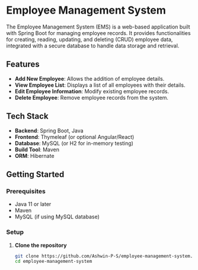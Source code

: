 # Employee Management System

The Employee Management System (EMS) is a web-based application built with Spring Boot for managing employee records. It provides functionalities for creating, reading, updating, and deleting (CRUD) employee data, integrated with a secure database to handle data storage and retrieval.

## Features
- **Add New Employee**: Allows the addition of employee details.
- **View Employee List**: Displays a list of all employees with their details.
- **Edit Employee Information**: Modify existing employee records.
- **Delete Employee**: Remove employee records from the system.

## Tech Stack
- **Backend**: Spring Boot, Java
- **Frontend**: Thymeleaf (or optional Angular/React)
- **Database**: MySQL (or H2 for in-memory testing)
- **Build Tool**: Maven
- **ORM**: Hibernate

## Getting Started

### Prerequisites
- Java 11 or later
- Maven
- MySQL (if using MySQL database)

### Setup
1. **Clone the repository**
   ```bash
   git clone https://github.com/Ashwin-P-S/employee-management-system.git
   cd employee-management-system

